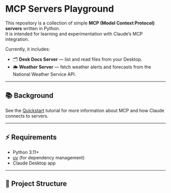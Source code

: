 # MCP Servers Playground

This repository is a collection of simple **MCP (Model Context Protocol) servers** written in Python.  
It is intended for learning and experimentation with Claude’s MCP integration.  

Currently, it includes:
- 🗂️ **Desk Docs Server** — list and read files from your Desktop.  
- 🌦️ **Weather Server** — fetch weather alerts and forecasts from the National Weather Service API.  

---

## 📚 Background

See the [Quickstart](https://modelcontextprotocol.io/quickstart) tutorial for more information about MCP and how Claude connects to servers.

---

## ⚡ Requirements

- Python 3.11+  
- [uv](https://docs.astral.sh/uv/) (for dependency management)  
- Claude Desktop app  

---

## 📂 Project Structure

